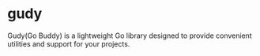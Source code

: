# gudy
Gudy(Go Buddy) is a lightweight Go library designed to provide convenient utilities and support for your projects.
